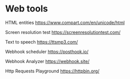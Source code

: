 # Web tools

HTML entities https://www.compart.com/en/unicode/html

Screen resolution test https://screenresolutiontest.com/

Text to speech https://ttsmp3.com/

Webhook scheduler https://posthook.io/

Webhook Analyzer https://webhook.site/

Http Requests Playground https://httpbin.org/
